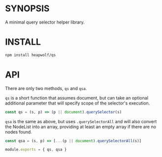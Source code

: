 # SYNOPSIS
A minimal query selector helper library.

# INSTALL
```bash
npm install heapwolf/qs
```

# API
There are only two methods, `qs` and `qsa`.

`qs` is a short function that assumes document, but can take an optional
additional parameter that will specify scope of the selector's execution.

```js
const qs = (s, p) => (p || document).querySelector(s)
```

`qsa` is the same as above, but uses `.querySelectorAll` and will also
convert the NodeList into an array, providing at least an empty array if
there are no nodes found.

```js
const qsa = (s, p) => [...(p || document).querySelectorAll(s)]
```

```js
module.exports = { qs, qsa }
```
